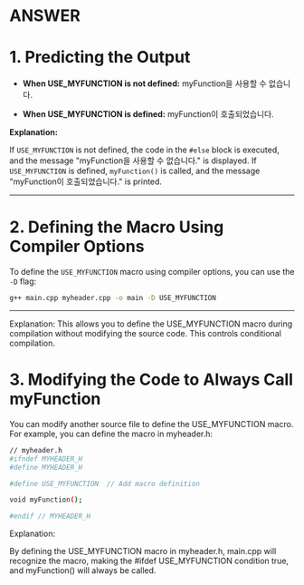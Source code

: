 # ANSWER

# 1. Predicting the Output

- **When USE_MYFUNCTION is not defined:**
  myFunction을 사용할 수 없습니다.

- **When USE_MYFUNCTION is defined:**
  myFunction이 호출되었습니다.

**Explanation:**

If `USE_MYFUNCTION` is not defined, the code in the `#else` block is executed, and the message "myFunction을 사용할 수 없습니다." is displayed. If `USE_MYFUNCTION` is defined, `myFunction()` is called, and the message "myFunction이 호출되었습니다." is printed.

---

# 2. Defining the Macro Using Compiler Options

To define the `USE_MYFUNCTION` macro using compiler options, you can use the `-D` flag:

```bash
g++ main.cpp myheader.cpp -o main -D USE_MYFUNCTION
```

---

Explanation:
This allows you to define the USE_MYFUNCTION macro during compilation without modifying the source code. This controls conditional compilation.

# 3. Modifying the Code to Always Call myFunction

You can modify another source file to define the USE_MYFUNCTION macro. For example, you can define the macro in myheader.h:

```bash
// myheader.h
#ifndef MYHEADER_H
#define MYHEADER_H

#define USE_MYFUNCTION  // Add macro definition

void myFunction();

#endif // MYHEADER_H
```

Explanation:

By defining the USE_MYFUNCTION macro in myheader.h, main.cpp will recognize the macro, making the #ifdef USE_MYFUNCTION condition true, and myFunction() will always be called.
